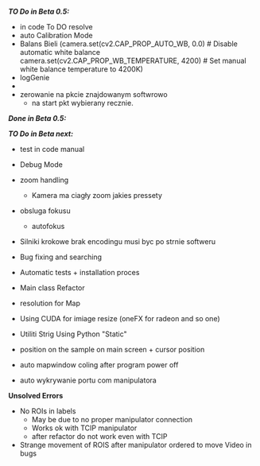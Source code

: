 ***TO Do in Beta 0.5:***

- in code To DO resolve
- auto Calibration Mode
- Balans Bieli
  (camera.set(cv2.CAP_PROP_AUTO_WB, 0.0) # Disable automatic white balance
camera.set(cv2.CAP_PROP_WB_TEMPERATURE, 4200) # Set manual white balance temperature to 4200K)
- logGenie
- 
- zerowanie na pkcie znajdowanym softwrowo
  - na start pkt wybierany recznie.
  
***Done in Beta 0.5:***

***TO Do in Beta next:***

- test in code manual

- Debug Mode

- zoom handling
  - Kamera ma ciagły zoom jakies pressety

- obsluga fokusu
  - autofokus
  
- Silniki krokowe brak encodingu musi byc po strnie softweru

- Bug fixing and searching

- Automatic tests + installation proces

- Main class Refactor

- resolution for Map

- Using CUDA for imiage resize (oneFX for radeon and so one)

- Utiliti Strig Using Python "Static"

- position on the sample on main screen + cursor position

- auto mapwindow coling after program power off

- auto wykrywanie portu com manipulatora

**Unsolved Errors**

- No ROIs in labels
  - May be due to no proper manipulator connection
  - Works ok with TCIP manipulator
  - after refactor do not work even with TCIP
- Strange movement of ROIS after manipulator ordered to move Video in bugs
